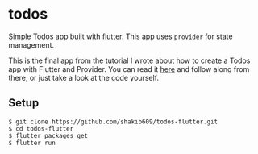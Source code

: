 # todos

Simple Todos app built with flutter.
This app uses `provider` for state management.

This is the final app from the tutorial I wrote about how to create a Todos app with Flutter and Provider. You can read it [here](https://dev.to/shakib609/create-a-todos-app-with-flutter-and-provider-jdh) and follow along from there, or just take a look at the code yourself.

## Setup

```
$ git clone https://github.com/shakib609/todos-flutter.git
$ cd todos-flutter
$ flutter packages get
$ flutter run
```
